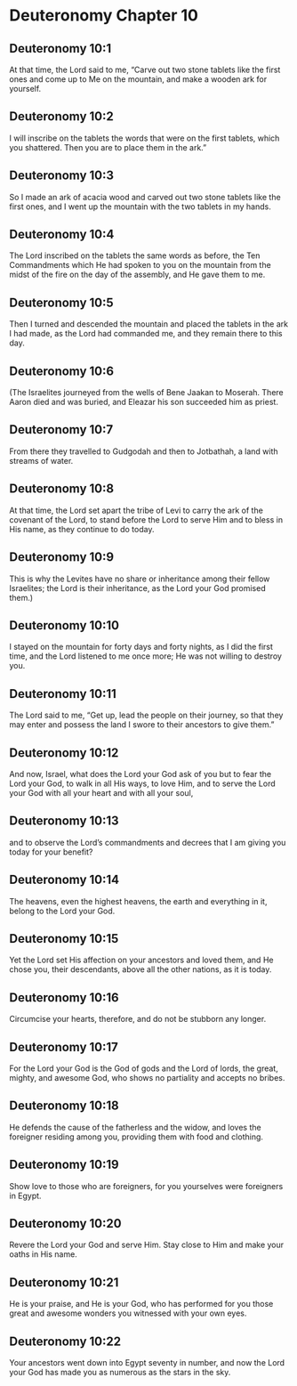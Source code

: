 # Deuteronomy Chapter 10

## Deuteronomy 10:1
At that time, the Lord said to me, “Carve out two stone tablets like the first ones and come up to Me on the mountain, and make a wooden ark for yourself.

## Deuteronomy 10:2
I will inscribe on the tablets the words that were on the first tablets, which you shattered. Then you are to place them in the ark.”

## Deuteronomy 10:3
So I made an ark of acacia wood and carved out two stone tablets like the first ones, and I went up the mountain with the two tablets in my hands.

## Deuteronomy 10:4
The Lord inscribed on the tablets the same words as before, the Ten Commandments which He had spoken to you on the mountain from the midst of the fire on the day of the assembly, and He gave them to me.

## Deuteronomy 10:5
Then I turned and descended the mountain and placed the tablets in the ark I had made, as the Lord had commanded me, and they remain there to this day.

## Deuteronomy 10:6
(The Israelites journeyed from the wells of Bene Jaakan to Moserah. There Aaron died and was buried, and Eleazar his son succeeded him as priest.

## Deuteronomy 10:7
From there they travelled to Gudgodah and then to Jotbathah, a land with streams of water.

## Deuteronomy 10:8
At that time, the Lord set apart the tribe of Levi to carry the ark of the covenant of the Lord, to stand before the Lord to serve Him and to bless in His name, as they continue to do today.

## Deuteronomy 10:9
This is why the Levites have no share or inheritance among their fellow Israelites; the Lord is their inheritance, as the Lord your God promised them.)

## Deuteronomy 10:10
I stayed on the mountain for forty days and forty nights, as I did the first time, and the Lord listened to me once more; He was not willing to destroy you.

## Deuteronomy 10:11
The Lord said to me, “Get up, lead the people on their journey, so that they may enter and possess the land I swore to their ancestors to give them.”

## Deuteronomy 10:12
And now, Israel, what does the Lord your God ask of you but to fear the Lord your God, to walk in all His ways, to love Him, and to serve the Lord your God with all your heart and with all your soul,

## Deuteronomy 10:13
and to observe the Lord’s commandments and decrees that I am giving you today for your benefit?

## Deuteronomy 10:14
The heavens, even the highest heavens, the earth and everything in it, belong to the Lord your God.

## Deuteronomy 10:15
Yet the Lord set His affection on your ancestors and loved them, and He chose you, their descendants, above all the other nations, as it is today.

## Deuteronomy 10:16
Circumcise your hearts, therefore, and do not be stubborn any longer.

## Deuteronomy 10:17
For the Lord your God is the God of gods and the Lord of lords, the great, mighty, and awesome God, who shows no partiality and accepts no bribes.

## Deuteronomy 10:18
He defends the cause of the fatherless and the widow, and loves the foreigner residing among you, providing them with food and clothing.

## Deuteronomy 10:19
Show love to those who are foreigners, for you yourselves were foreigners in Egypt.

## Deuteronomy 10:20
Revere the Lord your God and serve Him. Stay close to Him and make your oaths in His name.

## Deuteronomy 10:21
He is your praise, and He is your God, who has performed for you those great and awesome wonders you witnessed with your own eyes.

## Deuteronomy 10:22
Your ancestors went down into Egypt seventy in number, and now the Lord your God has made you as numerous as the stars in the sky.

